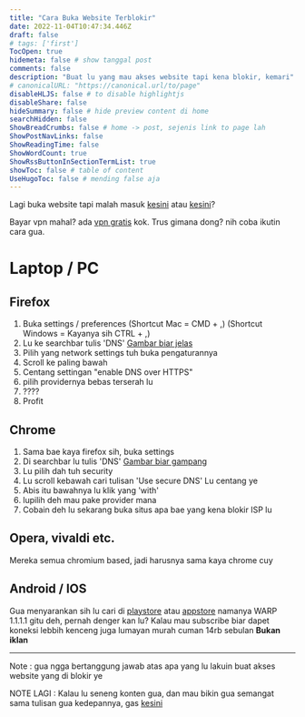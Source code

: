 ```yaml
---
title: "Cara Buka Website Terblokir"
date: 2022-11-04T10:47:34.446Z
draft: false
# tags: ['first']
TocOpen: true
hidemeta: false # show tanggal post
comments: false
description: "Buat lu yang mau akses website tapi kena blokir, kemari"
# canonicalURL: "https://canonical.url/to/page"
disableHLJS: false # to disable highlightjs
disableShare: false
hideSummary: false # hide preview content di home
searchHidden: false
ShowBreadCrumbs: false # home -> post, sejenis link to page lah
ShowPostNavLinks: false
ShowReadingTime: false
ShowWordCount: true
ShowRssButtonInSectionTermList: true
showToc: false # table of content
UseHugoToc: false # mending false aja
---
```


Lagi buka website tapi malah masuk [kesini](https://i.ibb.co/BTd3vkP/Screenshot-2022-10-25-at-12-16-59-block-My-Republic.png) atau [kesini](https://internetpositif.id/)?

Bayar vpn mahal? ada [vpn gratis](https://duckduckgo.com/?q=free+vpn+privacy+issue&t=ffab&ia=web) kok.
Trus gimana dong? nih coba ikutin cara gua.

# Laptop / PC

## Firefox
 1. Buka settings / preferences (Shortcut Mac = CMD + ,) (Shortcut Windows = Kayanya sih CTRL + ,)
 2. Lu ke searchbar tulis 'DNS' [Gambar biar jelas](https://i.ibb.co/J7mNn0z/Screen-Shot-2022-10-25-at-13-13-21.png)
 3. Pilih  yang network settings tuh buka pengaturannya
 4. Scroll ke paling bawah 
 5. Centang settingan "enable DNS over HTTPS"
 6. pilih providernya bebas terserah lu
 7. ????
 8. Profit

## Chrome
1. Sama bae kaya firefox sih, buka settings
2. Di searchbar lu tulis 'DNS' [Gambar biar gampang](https://i.ibb.co/Zz4BVV4/Screen-Shot-2022-10-25-at-13-16-17.png)
3. Lu pilih dah tuh security
4. Lu scroll kebawah cari tulisan 'Use secure DNS' Lu centang ye
5. Abis itu bawahnya lu klik yang 'with'
6. lupilih deh mau pake provider mana
7. Cobain deh lu sekarang buka situs apa bae yang kena blokir ISP lu

## Opera, vivaldi etc.
Mereka semua chromium based, jadi harusnya sama kaya chrome cuy

## Android / IOS
Gua menyarankan sih lu cari di [playstore](https://play.google.com/store/apps/details?id=com.cloudflare.onedotonedotonedotone&gl=US) atau [appstore](https://apps.apple.com/us/app/1-1-1-1-faster-internet/id1423538627) namanya WARP 1.1.1.1 gitu deh, pernah denger kan lu?
Kalau mau subscribe biar dapet koneksi lebbih kenceng juga lumayan murah cuman 14rb sebulan **Bukan iklan**

---
Note : gua ngga bertanggung jawab atas apa yang lu lakuin buat akses website yang di blokir ye

NOTE LAGI : Kalau lu seneng konten gua, dan mau bikin gua semangat sama tulisan gua kedepannya, gas [kesini](https://sociabuzz.com/muezzaissleeping)
